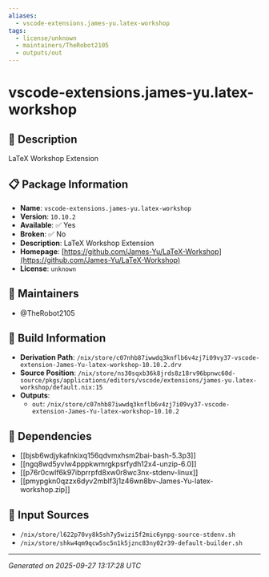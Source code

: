 ```yaml
---
aliases:
  - vscode-extensions.james-yu.latex-workshop
tags:
  - license/unknown
  - maintainers/TheRobot2105
  - outputs/out
---
```


# vscode-extensions.james-yu.latex-workshop

## 📝 Description

LaTeX Workshop Extension

## 📋 Package Information

- **Name**: `vscode-extensions.james-yu.latex-workshop`
- **Version**: `10.10.2`
- **Available**: ✅ Yes
- **Broken**: ✅ No
- **Description**: LaTeX Workshop Extension
- **Homepage**: [https://github.com/James-Yu/LaTeX-Workshop](https://github.com/James-Yu/LaTeX-Workshop)
- **License**: `unknown`
## 👥 Maintainers

- @TheRobot2105


## 🔧 Build Information

- **Derivation Path**: `/nix/store/c07nhb87iwwdq3knflb6v4zj7i09vy37-vscode-extension-James-Yu-latex-workshop-10.10.2.drv`
- **Source Position**: `/nix/store/ns30sqxb36k8jrds8z18rv96bpnwc60d-source/pkgs/applications/editors/vscode/extensions/james-yu.latex-workshop/default.nix:15`
- **Outputs**:
  - `out`:  `/nix/store/c07nhb87iwwdq3knflb6v4zj7i09vy37-vscode-extension-James-Yu-latex-workshop-10.10.2`

## 🔗 Dependencies

- [[bjsb6wdjykafnkixq156qdvmxhsm2bai-bash-5.3p3]]
- [[ngq8wd5yvlw4pppkwmrgkpsrfydh12x4-unzip-6.0]]
- [[p76r0cwlf6k97ibprrpfd8xw0r8wc3nx-stdenv-linux]]
- [[pmypgkn0qzzx6dyv2mblf3j1z46wn8bv-James-Yu-latex-workshop.zip]]

## 📁 Input Sources

- `/nix/store/l622p70vy8k5sh7y5wizi5f2mic6ynpg-source-stdenv.sh`
- `/nix/store/shkw4qm9qcw5sc5n1k5jznc83ny02r39-default-builder.sh`

---
*Generated on 2025-09-27 13:17:28 UTC*
